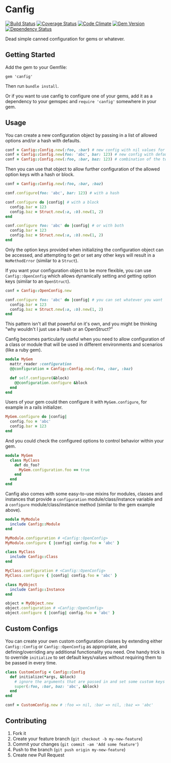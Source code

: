 # Canfig

[![Build Status](https://travis-ci.org/markrebec/canfig.png)](https://travis-ci.org/markrebec/canfig)
[![Coverage Status](https://coveralls.io/repos/markrebec/canfig/badge.svg)](https://coveralls.io/r/markrebec/canfig)
[![Code Climate](https://codeclimate.com/github/markrebec/canfig.png)](https://codeclimate.com/github/markrebec/canfig)
[![Gem Version](https://badge.fury.io/rb/canfig.png)](http://badge.fury.io/rb/canfig)
[![Dependency Status](https://gemnasium.com/markrebec/canfig.png)](https://gemnasium.com/markrebec/canfig)

Dead simple canned configuration for gems or whatever.

## Getting Started

Add the gem to your Gemfile:

    gem 'canfig'

Then run `bundle install`.

Or if you want to use canfig to configure one of your gems, add it as a dependency to your gemspec and `require 'canfig'` somewhere in your gem.

## Usage

You can create a new configuration object by passing in a list of allowed options and/or a hash with defaults.

```ruby
conf = Canfig::Config.new(:foo, :bar) # new config with nil values for provided keys
conf = Canfig::Config.new(foo: 'abc', bar: 123) # new config with default values
conf = Canfig::Config.new(:foo, :bar, baz: 123) # combination of the two
```

Then you can use that object to allow further configuration of the allowed option keys with a hash or block.

```ruby
conf = Canfig::Config.new(:foo, :bar, :baz)

conf.configure(foo: 'abc', bar: 123) # with a hash

conf.configure do |config| # with a block
  config.bar = 123
  config.baz = Struct.new(:a, :b).new(1, 2)
end

conf.configure foo: 'abc' do |config| # or with both
  config.bar = 123
  config.baz = Struct.new(:a, :b).new(1, 2)
end
```

Only the option keys provided when initializing the configuration object can be accessed, and attempting to get or set any other keys will result in a `NoMethodError` (similar to a `Struct`).

If you want your configuration object to be more flexible, you can use `Canfig::OpenConfig` which allows dynamically setting and getting option keys (similar to an `OpenStruct`).

```ruby
conf = Canfig::OpenConfig.new

conf.configure foo: 'abc' do |config| # you can set whatever you want
  config.bar = 123
  config.baz = Struct.new(:a, :b).new(1, 2)
end
```

This pattern isn't all that powerful on it's own, and you might be thinking "why wouldn't I just use a Hash or an OpenStruct?"

Canfig becomes particularly useful when you need to allow configuration of a class or module that will be used in different environments and scenarios (like a ruby gem).

```ruby
module MyGem
  mattr_reader :configuration
  @@configuration = Canfig::Config.new(:foo, :bar, :baz)

  def self.configure(&block)
    @@configuration.configure &block
  end
end
```

Users of your gem could then configure it with `MyGem.configure`, for example in a rails initializer.

```ruby
MyGem.configure do |config|
  config.foo = 'abc'
  config.bar = 123
end
```

And you could check the configured options to control behavior within your gem.

```ruby
module MyGem
  class MyClass
    def do_foo?
      MyGem.configuration.foo == true
    end
  end
end
```

Canfig also comes with some easy-to-use mixins for modules, classes and instances that provide a `configuration` module/class/instance variable and a `configure` module/class/instance method (similar to the gem example above).

```ruby
module MyModule
  include Canfig::Module
end

MyModule.configuration # <Canfig::OpenConfig>
MyModule.configure { |config| config.foo = 'abc' }

class MyClass
  include Canfig::Class
end

MyClass.configuration # <Canfig::OpenConfig>
MyClass.configure { |config| config.foo = 'abc' }

class MyObject
  include Canfig::Instance
end

object = MyObject.new
object.configuration # <Canfig::OpenConfig>
object.configure { |config| config.foo = 'abc' }
```

## Custom Configs

You can create your own custom configuration classes by extending either `Canfig::Config` or `Canfig::OpenConfig` as appropriate, and defining/overriding any additional functionality you need. One handy trick is to override `initialize` to set default keys/values without requiring them to be passed in every time.

```ruby
class CustomConfig < Canfig::Config
  def initialize(*args, &block)
    # ignore the arguments that are passed in and set some custom keys and defaults
    super(:foo, :bar, baz: 'abc', &block)
  end
end

conf = CustomConfig.new # :foo => nil, :bar => nil, :baz => 'abc'
```

## Contributing
1. Fork it
2. Create your feature branch (`git checkout -b my-new-feature`)
3. Commit your changes (`git commit -am 'Add some feature'`)
4. Push to the branch (`git push origin my-new-feature`)
5. Create new Pull Request
